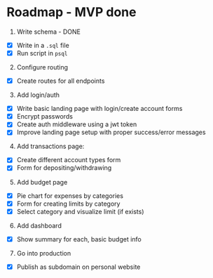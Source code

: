 # Roadmap - MVP done


1. Write schema - DONE
  - [x] Write in a `.sql` file
  - [x] Run script in `psql`

2. Configure routing
  - [x] Create routes for all endpoints

3. Add login/auth
  - [x] Write basic landing page with login/create account forms
  - [x] Encrypt passwords
  - [x] Create auth middleware using a jwt token
  - [x] Improve landing page setup with proper success/error messages 

4. Add transactions page:
  - [x] Create different account types form 
  - [x] Form for depositing/withdrawing

5. Add budget page
  - [x] Pie chart for expenses by categories
  - [x] Form for creating limits by category
  - [x] Select category and visualize limit (if exists)

6. Add dashboard
  - [x] Show summary for each, basic budget info


7. Go into production
  - [x] Publish as subdomain on personal website


